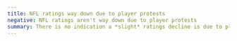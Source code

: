 ```yaml
---
title: NFL ratings way down due to player protests
negative: NFL ratings aren't way down due to player protests
summary: There is no indication a *slight* ratings decline is due to player protests.
---
```

